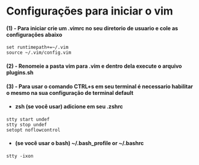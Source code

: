 # Configurações para iniciar o vim

#### (1) - Para iniciar crie um .vimrc no seu diretorio de usuario e cole as configurações abaixo

```
set runtimepath+=~/.vim
source ~/.vim/config.vim
```

#### (2) - Renomeie a pasta vim para .vim e dentro dela execute o arquivo plugins.sh

#### (3) - Para usar o comando CTRL+s em seu terminal é necessario habilitar o mesmo na sua configuração de terminal default

- #### zsh (se você usar) adicione em seu .zshrc

```
stty start undef
stty stop undef
setopt noflowcontrol
```

- #### (se você usar o bash) ~/.bash_profile or ~/.bashrc
```
stty -ixon
```

